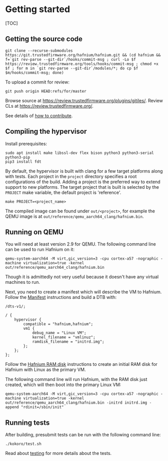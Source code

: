# Getting started

[TOC]

## Getting the source code

```shell
git clone --recurse-submodules https://git.trustedfirmware.org/hafnium/hafnium.git && (cd hafnium && f=`git rev-parse --git-dir`/hooks/commit-msg ; curl -Lo $f https://review.trustedfirmware.org/tools/hooks/commit-msg ; chmod +x $f ; for m in `git rev-parse --git-dir`/modules/*; do cp $f $m/hooks/commit-msg; done)
```

To upload a commit for review:

```shell
git push origin HEAD:refs/for/master
```

Browse source at https://review.trustedfirmware.org/plugins/gitiles/. Review CLs
at https://review.trustedfirmware.org/.

See details of [how to contribute](../CONTRIBUTING.md).

## Compiling the hypervisor

Install prerequisites:

```shell
sudo apt install make libssl-dev flex bison python3 python3-serial python3-pip
pip3 install fdt
```

By default, the hypervisor is built with clang for a few target platforms along
with tests. Each project in the `project` directory specifies a root
configurations of the build. Adding a project is the preferred way to extend
support to new platforms. The target project that is built is selected by the
`PROJECT` make variable, the default project is 'reference'.

```shell
make PROJECT=<project_name>
```

The compiled image can be found under `out/<project>`, for example the QEMU
image is at `out/reference/qemu_aarch64_clang/hafnium.bin`.

## Running on QEMU

You will need at least version 2.9 for QEMU. The following command line can be
used to run Hafnium on it:

```shell
qemu-system-aarch64 -M virt,gic_version=3 -cpu cortex-a57 -nographic -machine virtualization=true -kernel out/reference/qemu_aarch64_clang/hafnium.bin
```

Though it is admittedly not very useful because it doesn't have any virtual
machines to run.

Next, you need to create a manifest which will describe the VM to Hafnium.
Follow the [Manifest](Manifest.md) instructions and build a DTB with:

```
/dts-v1/;

/ {
	hypervisor {
		compatible = "hafnium,hafnium";
		vm1 {
			debug_name = "Linux VM";
			kernel_filename = "vmlinuz";
			ramdisk_filename = "initrd.img";
		};
	};
};
```

Follow the [Hafnium RAM disk](HafniumRamDisk.md) instructions to create an
initial RAM disk for Hafnium with Linux as the primary VM.

The following command line will run Hafnium, with the RAM disk just created,
which will then boot into the primary Linux VM:

```shell
qemu-system-aarch64 -M virt,gic_version=3 -cpu cortex-a57 -nographic -machine virtualization=true -kernel out/reference/qemu_aarch64_clang/hafnium.bin -initrd initrd.img -append "rdinit=/sbin/init"
```

## Running tests

After building, presubmit tests can be run with the following command line:

```shell
./kokoro/test.sh
```

Read about [testing](Testing.md) for more details about the tests.
